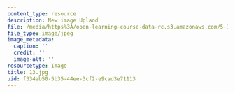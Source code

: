 ```yaml
---
content_type: resource
description: New image Uplaod
file: /media/https%3A/open-learning-course-data-rc.s3.amazonaws.com/5-112-principles-of-chemical-science-fall-2005/f334ab505b3544ee3cf2e9cad3e71113_13.jpg
file_type: image/jpeg
image_metadata:
  caption: ''
  credit: ''
  image-alt: ''
resourcetype: Image
title: 13.jpg
uid: f334ab50-5b35-44ee-3cf2-e9cad3e71113
---
```

